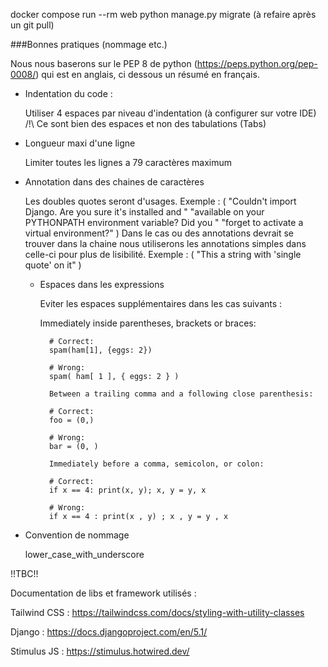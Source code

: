 docker compose run --rm web python manage.py migrate (à refaire après un git pull)

###Bonnes pratiques (nommage etc.)

Nous nous baserons sur le PEP 8 de python (https://peps.python.org/pep-0008/) qui est en anglais, ci dessous un résumé en français.

- Indentation du code : 

  Utiliser 4 espaces par niveau d'indentation (à configurer sur votre IDE)
  /!\ Ce sont bien des espaces et non des tabulations (Tabs) 

- Longueur maxi d'une ligne

  Limiter toutes les lignes a 79 caractères maximum

- Annotation dans des chaines de caractères

  Les doubles quotes seront d'usages.
    Exemple : (
            "Couldn't import Django. Are you sure it's installed and "
            "available on your PYTHONPATH environment variable? Did you "
            "forget to activate a virtual environment?"
        )
  Dans le cas ou des annotations devrait se trouver dans la chaine nous utiliserons les annotations simples dans celle-ci pour plus de lisibilité.
    Exemple : (
            "This a string with 'single quote' on it"
          )

  - Espaces dans les expressions

    Eviter les espaces supplémentaires dans les cas suivants :

      Immediately inside parentheses, brackets or braces:

          # Correct:
          spam(ham[1], {eggs: 2})
          
          # Wrong:
          spam( ham[ 1 ], { eggs: 2 } )
          
          Between a trailing comma and a following close parenthesis:
          
          # Correct:
          foo = (0,)
          
          # Wrong:
          bar = (0, )
          
          Immediately before a comma, semicolon, or colon:
          
          # Correct:
          if x == 4: print(x, y); x, y = y, x
          
          # Wrong:
          if x == 4 : print(x , y) ; x , y = y , x

- Convention de nommage

  lower_case_with_underscore


!!TBC!!

Documentation de libs et framework utilisés : 

Tailwind CSS : https://tailwindcss.com/docs/styling-with-utility-classes

Django : https://docs.djangoproject.com/en/5.1/

Stimulus JS : https://stimulus.hotwired.dev/
